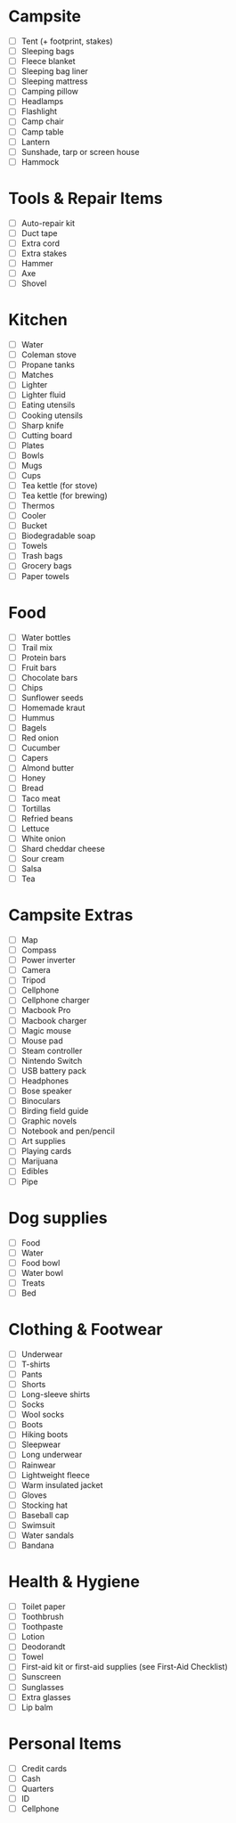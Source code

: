 # Campsite
- [ ] Tent (+ footprint, stakes)
- [ ] Sleeping bags
- [ ] Fleece blanket
- [ ] Sleeping bag liner
- [ ] Sleeping mattress
- [ ] Camping pillow
- [ ] Headlamps
- [ ] Flashlight
- [ ] Camp chair
- [ ] Camp table
- [ ] Lantern
- [ ] Sunshade, tarp or screen house
- [ ] Hammock

# Tools & Repair Items
- [ ] Auto-repair kit
- [ ] Duct tape
- [ ] Extra cord
- [ ] Extra stakes
- [ ] Hammer
- [ ] Axe
- [ ] Shovel

# Kitchen
- [ ] Water
- [ ] Coleman stove
- [ ] Propane tanks
- [ ] Matches
- [ ] Lighter
- [ ] Lighter fluid
- [ ] Eating utensils
- [ ] Cooking utensils
- [ ] Sharp knife
- [ ] Cutting board
- [ ] Plates
- [ ] Bowls
- [ ] Mugs
- [ ] Cups
- [ ] Tea kettle (for stove)
- [ ] Tea kettle (for brewing)
- [ ] Thermos
- [ ] Cooler
- [ ] Bucket
- [ ] Biodegradable soap
- [ ] Towels
- [ ] Trash bags
- [ ] Grocery bags
- [ ] Paper towels

# Food
- [ ] Water bottles
- [ ] Trail mix
- [ ] Protein bars
- [ ] Fruit bars
- [ ] Chocolate bars
- [ ] Chips
- [ ] Sunflower seeds
- [ ] Homemade kraut
- [ ] Hummus
- [ ] Bagels
- [ ] Red onion
- [ ] Cucumber
- [ ] Capers
- [ ] Almond butter
- [ ] Honey
- [ ] Bread
- [ ] Taco meat
- [ ] Tortillas
- [ ] Refried beans
- [ ] Lettuce
- [ ] White onion
- [ ] Shard cheddar cheese
- [ ] Sour cream
- [ ] Salsa
- [ ] Tea

# Campsite Extras
- [ ] Map
- [ ] Compass
- [ ] Power inverter
- [ ] Camera
- [ ] Tripod
- [ ] Cellphone
- [ ] Cellphone charger
- [ ] Macbook Pro
- [ ] Macbook charger
- [ ] Magic mouse
- [ ] Mouse pad
- [ ] Steam controller
- [ ] Nintendo Switch
- [ ] USB battery pack
- [ ] Headphones
- [ ] Bose speaker
- [ ] Binoculars
- [ ] Birding field guide
- [ ] Graphic novels
- [ ] Notebook and pen/pencil
- [ ] Art supplies
- [ ] Playing cards
- [ ] Marijuana
- [ ] Edibles
- [ ] Pipe

# Dog supplies
- [ ] Food
- [ ] Water
- [ ] Food bowl
- [ ] Water bowl
- [ ] Treats
- [ ] Bed

# Clothing & Footwear
- [ ] Underwear
- [ ] T-shirts
- [ ] Pants
- [ ] Shorts
- [ ] Long-sleeve shirts
- [ ] Socks
- [ ] Wool socks
- [ ] Boots
- [ ] Hiking boots
- [ ] Sleepwear
- [ ] Long underwear
- [ ] Rainwear
- [ ] Lightweight fleece
- [ ] Warm insulated jacket
- [ ] Gloves
- [ ] Stocking hat
- [ ] Baseball cap
- [ ] Swimsuit
- [ ] Water sandals
- [ ] Bandana

# Health & Hygiene
- [ ] Toilet paper
- [ ] Toothbrush
- [ ] Toothpaste
- [ ] Lotion
- [ ] Deodorandt
- [ ] Towel
- [ ] First-aid kit or first-aid supplies (see First-Aid Checklist)
- [ ] Sunscreen
- [ ] Sunglasses
- [ ] Extra glasses
- [ ] Lip balm

# Personal Items
- [ ] Credit cards
- [ ] Cash
- [ ] Quarters
- [ ] ID
- [ ] Cellphone
